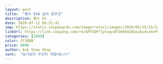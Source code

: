 ```yaml
---
layout: post 
title:  "펭수 EVA 실사 장우산" 
description: 펭수 EV ..
date: 2020-07-12 06:51:41 
img: https://static.coupangcdn.com/image/retail/images/2020/05/25/15/3/1c5eb26d-5e51-45dd-a2e3-06529801652c.jpg 
linkUrl: https://link.coupang.com/re/AFFSDP?lptag=AF3600438&subid=ahnPublicAsk&pageKey=1620639225&itemId=2765557686&vendorItemId=70755427113&traceid=V0-113-da15ba4f12197e0c 
categories: [1008] 
color: CF36BB 
price: 9800 
author: Ask View Shop 
cont:  "보기보다 우산이 약함<br/>" 
---
```

